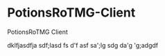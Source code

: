 PotionsRoTMG-Client
===================

PotionsRoTMG Client


dklfjasdfja
sdf;lasd
fs
d'f
asf
sa';lg
sdg
da'g
'g;adgdf
